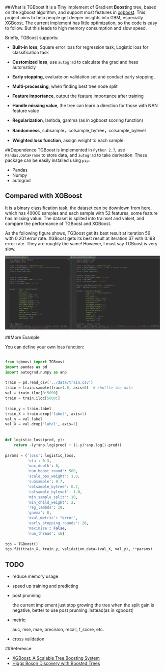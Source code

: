 
##What is TGBoost
It is a **T**iny implement of **G**radient **Boost**ing tree, based on the xgboost algorithm, and support most features in [xgboost](https://github.com/dmlc/xgboost). This project aims to help people get deeper insights into GBM, especially XGBoost. The current implement has little optimization, so the code is easy to follow. But this leads to high memory consumption and slow speed. 

Briefly, TGBoost supports:

- **Built-in loss**, Square error loss for regression task, Logistic loss for classification task

- **Customized loss**, use `autograd` to calculate the grad and hess automaticly

- **Early stopping**, evaluate on validation set and conduct early stopping.

- **Multi-processing**, when finding best tree node split
	
- **Feature importance**, output the feature importance after training
	
- **Handle missing value**, the tree can learn a direction for those with NAN feature value 

- **Regularization**, lambda, gamma (as in xgboost scoring function)

- **Randomness**, subsample，colsample_bytree，colsample_bylevel
- **Weighted loss function**, assign weight to each sample.

##Dependence
TGBoost is implemented in `Python 2.7`, use `Pandas.DataFrame` to store data, and `autograd` to take derivation. These package can be easily installed using `pip`.

- Pandas
- Numpy
- autograd



## Compared with XGBoost

It is a binary classification task, the dataset can be downlown from [here](), which has 40000 samples and each sample with 52 features, some feature has missing value. The dataset is splited into trainset and valset, and compare the performance of TGBoost and XGBoost.

As the following figure shows, TGBoost get its best result at iteration 56 with 0.201 error rate. XGBoost gets  its best result at iteration 37 with 0.198 error rate. They are roughly the same!  However, I must say TGBoost is very slow.

![](imgs/tgb_xgb.png)



##More Example

You can define your own loss function:

```python

from tgboost import TGBoost
import pandas as pd
import autograd.numpy as anp

train = pd.read_csv('../data/train.csv')
train = train.sample(frac=1.0, axis=0)  # shuffle the data
val = train.iloc[0:5000]
train = train.iloc[5000:]

train_y = train.label
train_X = train.drop('label', axis=1)
val_y = val.label
val_X = val.drop('label', axis=1)


def logistic_loss(pred, y):
    return -(y*anp.log(pred) + (1-y)*anp.log(1-pred))

params = {'loss': logistic_loss,
          'eta': 0.3,
          'max_depth': 6,
          'num_boost_round': 500,
          'scale_pos_weight': 1.0,
          'subsample': 0.7,
          'colsample_bytree': 0.7,
          'colsample_bylevel': 1.0,
          'min_sample_split': 10,
          'min_child_weight': 2,
          'reg_lambda': 10,
          'gamma': 0,
          'eval_metric': "error",
          'early_stopping_rounds': 20,
          'maximize': False,
          'num_thread': 16}

tgb = TGBoost()
tgb.fit(train_X, train_y, validation_data=(val_X, val_y), **params)

```

## TODO
- reduce memory usage
- speed up training and predicting

- post prunning

	the current implement just stop growing the tree when the split gain is negative, better to use post prunning instead(as in xgboost)

- metric: 
	
	auc, mse, mae, precision, recall, f_score, etc.

- cross validation


##Reference

- [XGBoost: A Scalable Tree Boosting System](https://arxiv.org/abs/1603.02754)
- [Higgs Boson Discovery with Boosted Trees](http://www.jmlr.org/proceedings/papers/v42/chen14.pdf)

